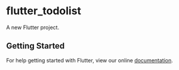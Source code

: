 # flutter_todolist

A new Flutter project.

## Getting Started

For help getting started with Flutter, view our online
[documentation](https://flutter.io/).
